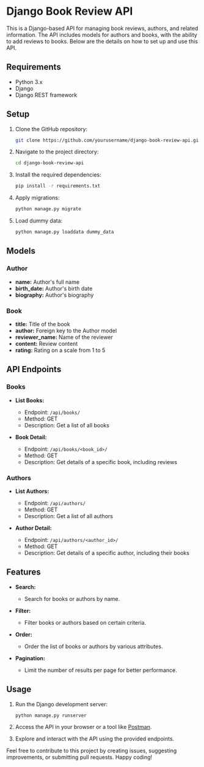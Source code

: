 # Django Book Review API

This is a Django-based API for managing book reviews, authors, and related information. The API includes models for authors and books, with the ability to add reviews to books. Below are the details on how to set up and use this API.

## Requirements

- Python 3.x
- Django
- Django REST framework

## Setup

1. Clone the GitHub repository:

   ```bash
   git clone https://github.com/yourusername/django-book-review-api.git
   ```

2. Navigate to the project directory:

   ```bash
   cd django-book-review-api
   ```

3. Install the required dependencies:

   ```bash
   pip install -r requirements.txt
   ```

4. Apply migrations:

   ```bash
   python manage.py migrate
   ```

5. Load dummy data:

   ```bash
   python manage.py loaddata dummy_data
   ```

## Models

### Author

- **name:** Author's full name
- **birth_date:** Author's birth date
- **biography:** Author's biography

### Book

- **title:** Title of the book
- **author:** Foreign key to the Author model
- **reviewer_name:** Name of the reviewer
- **content:** Review content
- **rating:** Rating on a scale from 1 to 5

## API Endpoints

### Books

- **List Books:**
  - Endpoint: `/api/books/`
  - Method: GET
  - Description: Get a list of all books

- **Book Detail:**
  - Endpoint: `/api/books/<book_id>/`
  - Method: GET
  - Description: Get details of a specific book, including reviews

### Authors

- **List Authors:**
  - Endpoint: `/api/authors/`
  - Method: GET
  - Description: Get a list of all authors

- **Author Detail:**
  - Endpoint: `/api/authors/<author_id>/`
  - Method: GET
  - Description: Get details of a specific author, including their books

## Features

- **Search:**
  - Search for books or authors by name.

- **Filter:**
  - Filter books or authors based on certain criteria.

- **Order:**
  - Order the list of books or authors by various attributes.

- **Pagination:**
  - Limit the number of results per page for better performance.

## Usage

1. Run the Django development server:

   ```bash
   python manage.py runserver
   ```

2. Access the API in your browser or a tool like [Postman](https://www.postman.com/).

3. Explore and interact with the API using the provided endpoints.

Feel free to contribute to this project by creating issues, suggesting improvements, or submitting pull requests. Happy coding!
